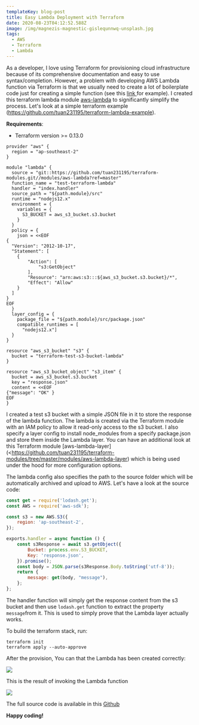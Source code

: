 ```yaml
---
templateKey: blog-post
title: Easy Lambda Deployment with Terraform
date: 2020-08-23T04:12:52.588Z
image: /img/magnezis-magnestic-gislequnnwq-unsplash.jpg
tags:
  - AWS
  - Terraform
  - Lambda
---
```

As a developer, I love using Terraform for provisioning cloud infrastructure because of its comprehensive documentation and easy to use syntax/completion. However, a problem with developing AWS Lambda function via Terraform is that we usually need to create a lot of boilerplate code just for creating a simple function (see this [link ](https://registry.terraform.io/providers/hashicorp/aws/latest/docs/resources/lambda_function)for example). I created this terraform lambda module [aws-lambda](https://github.com/tuan231195/terraform-modules/tree/master/modules/aws-lambda) to significantly simplify the process. Let's look at a simple terraform example (<https://github.com/tuan231195/terraform-lambda-example>).

**Requirements**:

* Terraform version >= 0.13.0

```hcl
provider "aws" {
  region = "ap-southeast-2"
}

module "lambda" {
  source = "git::https://github.com/tuan231195/terraform-modules.git//modules/aws-lambda?ref=master"
  function_name = "test-terraform-lambda"
  handler = "index.handler"
  source_path = "${path.module}/src"
  runtime = "nodejs12.x"
  environment = {
    variables = {
      S3_BUCKET = aws_s3_bucket.s3.bucket
    }
  }
  policy = {
    json = <<EOF
{
  "Version": "2012-10-17",
  "Statement": [
    {
        "Action": [
            "s3:GetObject"
        ],
        "Resource": "arn:aws:s3:::${aws_s3_bucket.s3.bucket}/*",
        "Effect": "Allow"
    }
  ]
}
EOF
  }
  layer_config = {
    package_file = "${path.module}/src/package.json"
    compatible_runtimes = [
      "nodejs12.x"]
  }
}

resource "aws_s3_bucket" "s3" {
  bucket = "terraform-test-s3-bucket-lambda"
}

resource "aws_s3_bucket_object" "s3_item" {
  bucket = aws_s3_bucket.s3.bucket
  key = "response.json"
  content = <<EOF
{"message": "OK" }
EOF
}
```

I created a test s3 bucket with a simple JSON file in it to store the response of the lambda function. The lambda is created via the Terraform module with an IAM policy to allow it read-only access to the s3 bucket. I also specify a layer config to install node_modules from a specify package.json and store them inside the Lambda layer. You can have an additional look at this Terraform module [](https://github.com/tuan231195/terraform-modules/tree/master/modules/aws-lambda-layer)\[aws-lambda-layer](<https://github.com/tuan231195/terraform-modules/tree/master/modules/aws-lambda-layer) which is being used under the hood for more configuration options. 

The lambda config also specifies the path to the source folder which will be automatically archived and upload to AWS. Let's have a look at the source code:

```javascript
const get = require('lodash.get');
const AWS = require('aws-sdk');

const s3 = new AWS.S3({
    region: 'ap-southeast-2',
});

exports.handler = async function () {
    const s3Response = await s3.getObject({
        Bucket: process.env.S3_BUCKET,
        Key: 'response.json',
    }).promise();
    const body = JSON.parse(s3Response.Body.toString('utf-8'));
    return {
        message: get(body, "message"),
    };
};
```

The handler function will simply get the response content from the s3 bucket and then use `lodash.get` function to extract the property `message`from it. This is used to simply prove that the Lambda layer actually works.

To build the terraform stack, run:

```shell
terraform init
terraform apply --auto-approve
```

After the provision, You can that the Lambda has been created correctly:

![](/img/lambda.png)

This is the result of invoking the Lambda function

![](/img/lambda-results.png)

The full source code is available in this [Github](https://github.com/tuan231195/terraform-lambda-example)

**Happy coding!**
